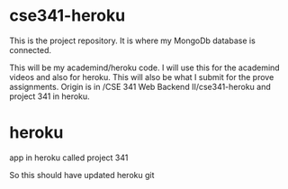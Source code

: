 # cse341-heroku
This is the project repository.  It is where my MongoDb database is connected.

This will be my academind/heroku code.  I will use this for the academind videos and also for heroku.  This will also be what I submit for the prove assignments.  Origin is in /CSE 341 Web Backend II/cse341-heroku    and project 341 in heroku.

# heroku
app in heroku called project 341

So this should have updated heroku git
